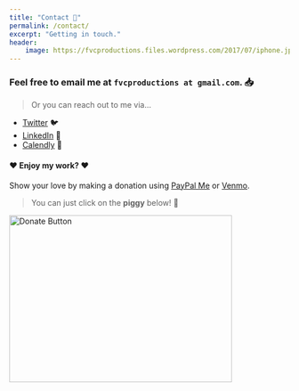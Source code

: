 ```yaml
---
title: "Contact 📨️"
permalink: /contact/
excerpt: "Getting in touch."
header:
    image: https://fvcproductions.files.wordpress.com/2017/07/iphone.jpeg
---
```


### Feel free to email me at `fvcproductions at gmail.com`. 📥

> Or you can reach out to me via...

- <a href="https://twitter.com/fvcproductions" target="_blank" rel="noopener">Twitter</a> 🐦️
- <a href="https://linkedin.com/in/fvcproductions" target="_blank" rel="noopener">LinkedIn</a> 👥️
- <a href="https://calendly.com/fvcproductions" target="_blank" rel="noopener">Calendly</a> 📅

#### ❤︎ Enjoy my work? ❤︎

Show your love by making a donation using <a href="https://www.paypal.me/fvcproductions" target="_blank" rel="noopener">PayPal Me</a> or <a href="https://venmo.com/fvcproductions" target="_blank" rel="noopener">Venmo</a>.

> You can just click on the **piggy** below! 🐷️

<a href="https://paypal.me/fvcproductions" target="_blank" rel="noopener"><img src="https://fvcproductions.files.wordpress.com/2015/09/donate-pig.gif" alt="Donate Button" width="400" height="300" /></a>